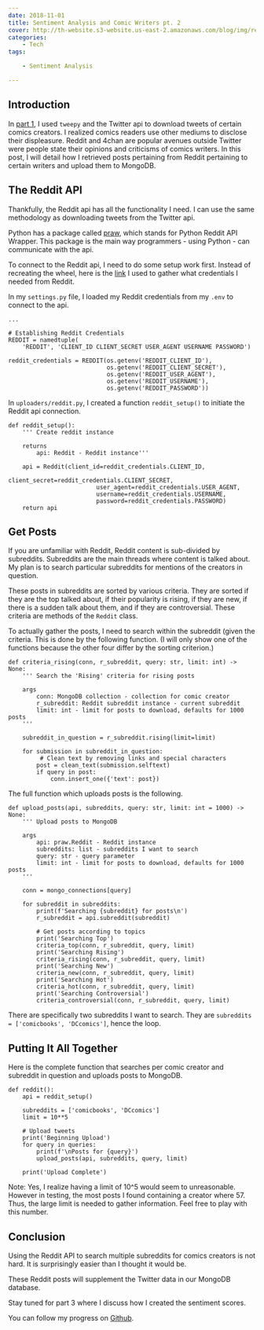 ```yaml
---
date: 2018-11-01
title: Sentiment Analysis and Comic Writers pt. 2
cover: http://th-website.s3-website.us-east-2.amazonaws.com/blog/img/reddit.png
categories:
    - Tech
tags:

    - Sentiment Analysis

---
```


## Introduction

In [part 1](http://www.tonyhammack.com/blog/post/sentiment-analysis-and-comic-writers-pt-1), I used `tweepy` and the Twitter api to download tweets of certain comics creators. I realized comics readers use other mediums to disclose their displeasure. Reddit and 4chan are popular avenues outside Twitter were people state their opinions and criticisms of comics writers. In this post, I will detail how I retrieved posts pertaining from Reddit pertaining to certain writers and upload them to MongoDB.

## The Reddit API

Thankfully, the Reddit api has all the functionality I need. I can use the same methodology as downloading tweets from the Twitter api.

Python has a package called [praw](https://praw.readthedocs.io/en/latest/), which stands for Python Reddit API Wrapper. This package is the main way programmers - using Python - can communicate with the api. 

To connect to the Reddit api, I need to do some setup work first. Instead of recreating the wheel, here is the [link](http://www.storybench.org/how-to-scrape-reddit-with-python/) I used to gather what credentials I needed from Reddit. 

In my `settings.py` file, I loaded my Reddit credentials from my `.env` to connect to the api.

```
...

# Establishing Reddit Credentials
REDDIT = namedtuple(
    'REDDIT', 'CLIENT_ID CLIENT_SECRET USER_AGENT USERNAME PASSWORD')

reddit_credentials = REDDIT(os.getenv('REDDIT_CLIENT_ID'),
                            os.getenv('REDDIT_CLIENT_SECRET'),
                            os.getenv('REDDIT_USER_AGENT'),
                            os.getenv('REDDIT_USERNAME'),
                            os.getenv('REDDIT_PASSWORD'))
```

In `uploaders/reddit.py`, I created a function `reddit_setup()` to initiate the Reddit api connection.

```
def reddit_setup():
    ''' Create reddit instance 

    returns
        api: Reddit - Reddit instance'''

    api = Reddit(client_id=reddit_credentials.CLIENT_ID,
                         client_secret=reddit_credentials.CLIENT_SECRET,
                         user_agent=reddit_credentials.USER_AGENT,
                         username=reddit_credentials.USERNAME,
                         password=reddit_credentials.PASSWORD)
    return api
```

## Get Posts

If you are unfamiliar with Reddit, Reddit content is sub-divided by subreddits. Subreddits are the main threads where content is talked about. My plan is to search particular subreddits for mentions of the creators in question. 

These posts in subreddits are sorted by various criteria. They are sorted if they are the top talked about, if their popularity is rising, if they are new, if there is a sudden talk about them, and if they are controversial. These criteria are methods of the `Reddit` class. 

To actually gather the posts, I need to search within the subreddit (given the criteria. This is done by the following function. (I will only show one of the functions because the other four differ by the sorting criterion.)

```
def criteria_rising(conn, r_subreddit, query: str, limit: int) -> None:
    ''' Search the 'Rising' criteria for rising posts 
    
    args
        conn: MongoDB collection - collection for comic creator
        r_subreddit: Reddit subreddit instance - current subreddit
        limit: int - limit for posts to download, defaults for 1000 posts
    '''

    subreddit_in_question = r_subreddit.rising(limit=limit)

    for submission in subreddit_in_question:
    	 # Clean text by removing links and special characters
        post = clean_text(submission.selftext)
        if query in post:
            conn.insert_one({'text': post})
```

The full function which uploads posts is the following.

```
def upload_posts(api, subreddits, query: str, limit: int = 1000) -> None:
    ''' Upload posts to MongoDB 

    args
        api: praw.Reddit - Reddit instance
        subreddits: list - subreddits I want to search
        query: str - query parameter
        limit: int - limit for posts to download, defaults for 1000 posts
    '''

    conn = mongo_connections[query]

    for subreddit in subreddits:
        print(f'Searching {subreddit} for posts\n')
        r_subreddit = api.subreddit(subreddit)

        # Get posts according to topics
        print('Searching Top')
        criteria_top(conn, r_subreddit, query, limit)
        print('Searching Rising')
        criteria_rising(conn, r_subreddit, query, limit)
        print('Searching New')
        criteria_new(conn, r_subreddit, query, limit)
        print('Searching Hot')
        criteria_hot(conn, r_subreddit, query, limit)
        print('Searching Controversial')
        criteria_controversial(conn, r_subreddit, query, limit)
```

There are specifically two subreddits I want to search. They are `subreddits = ['comicbooks', 'DCcomics']`, hence the loop.

## Putting It All Together

Here is the complete function that searches per comic creator and subreddit in question and uploads posts to MongoDB.

```
def reddit():
    api = reddit_setup()

    subreddits = ['comicbooks', 'DCcomics']
    limit = 10**5

    # Upload tweets
    print('Beginning Upload')
    for query in queries:
        print(f'\nPosts for {query}')
        upload_posts(api, subreddits, query, limit)
        
    print('Upload Complete')
```

Note: Yes, I realize having a limit of 10^5 would seem to unreasonable. However in testing, the most posts I found containing a creator where 57. Thus, the large limit is needed to gather information. Feel free to play with this number.

## Conclusion

Using the Reddit API to search multiple subreddits for comics creators is not hard. It is surprisingly easier than I thought it would be.

These Reddit posts will supplement the Twitter data in our MongoDB database.

Stay tuned for part 3 where I discuss how I created the sentiment scores.

You can follow my progress on [Github](https://github.com/hammacktony/comics_sentiment_analysis).